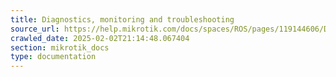 ```yaml
---
title: Diagnostics, monitoring and troubleshooting
source_url: https://help.mikrotik.com/docs/spaces/ROS/pages/119144606/Diagnostics+monitoring+and+troubleshooting,
crawled_date: 2025-02-02T21:14:48.067404
section: mikrotik_docs
type: documentation
---
```


